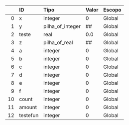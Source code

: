 |    | ID       | Tipo             | Valor   | Escopo   |
|---:|:---------|:-----------------|:--------|:---------|
|  0 | x        | integer          | 0       | Global   |
|  1 | y        | pilha_of_integer | ##      | Global   |
|  2 | teste    | real             | 0.0     | Global   |
|  3 | z        | pilha_of_real    | ##      | Global   |
|  4 | a        | integer          | 0       | Global   |
|  5 | b        | integer          | 0       | Global   |
|  6 | c        | integer          | 0       | Global   |
|  7 | d        | integer          | 0       | Global   |
|  8 | e        | integer          | 0       | Global   |
|  9 | f        | integer          | 0       | Global   |
| 10 | count    | integer          | 0       | Global   |
| 11 | amount   | integer          | 0       | Global   |
| 12 | testefun | integer          | 0       | Global   |